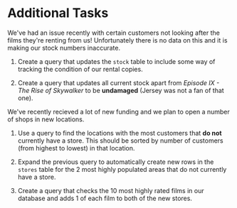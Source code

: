 # Additional Tasks

We've had an issue recently with certain customers not looking after the films they're renting from us! Unfortunately there is no data on this and it is making our stock numbers inaccurate. 

1. Create a query that updates the `stock` table to include some way of tracking the condition of our rental copies.

2. Create a query that updates all current stock apart from _Episode IX - The Rise of Skywalker_ to be **undamaged** (Jersey was not a fan of that one). 

We've recently recieved a lot of new funding and we plan to open a number of shops in new locations.

1. Use a query to find the locations with the most customers that **do not** currently have a store. This should be sorted by number of customers (from highest to lowest) in that location.

2. Expand the previous query to automatically create new rows in the `stores` table for the 2 most highly populated areas that do not currently have a store.

3. Create a query that checks the 10 most highly rated films in our database and adds 1 of each film to both of the new stores.